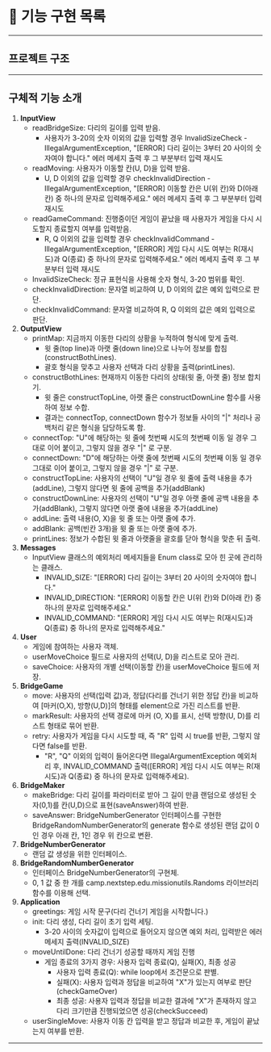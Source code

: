# 🚀 기능 구현 목록

---
## 프로젝트 구조


---
## 구체적 기능 소개
1. **InputView**
   - readBridgeSize: 다리의 길이를 입력 받음.
     - 사용자가 3-20의 숫자 이외의 값을 입력할 경우 InvalidSizeCheck - IllegalArgumentException, "[ERROR] 다리 길이는 3부터 20 사이의 숫자여야 합니다." 에러 메세지 출력 후 그 부분부터 입력 재시도
   - readMoving: 사용자가 이동할 칸(U, D)을 입력 받음.
     - U, D 이외의 값을 입력할 경우 checkInvalidDirection - IllegalArgumentException, "[ERROR] 이동할 칸은 U(위 칸)와 D(아래 칸) 중 하나의 문자로 입력해주세요." 에러 메세지 출력 후 그 부분부터 입력 재시도
   - readGameCommand: 진행중이던 게임이 끝났을 때 사용자가 게임을 다시 시도할지 종료할지 여부를 입력받음.
     - R, Q 이외의 값을 입력할 경우 checkInvalidCommand - IllegalArgumentException, "[ERROR] 게임 다시 시도 여부는 R(재시도)과 Q(종료) 중 하나의 문자로 입력해주세요." 에러 메세지 출력 후 그 부분부터 입력 재시도
   - InvalidSizeCheck: 정규 표현식을 사용해 숫자 형식, 3-20 범위를 확인.
   - checkInvalidDirection: 문자열 비교하여 U, D 이외의 값은 예외 입력으로 판단.
   - checkInvalidCommand: 문자열 비교하여 R, Q 이외의 값은 예외 입력으로 판단.
2. **OutputView**
   - printMap: 지금까지 이동한 다리의 상황을 누적하여 형식에 맞게 출력.
     - 윗 줄(top line)과 아랫 줄(down line)으로 나누어 정보를 합침(constructBothLines).
     - 괄호 형식을 맞추고 사용자 선택과 다리 상황을 출력(printLines).
   - constructBothLines: 현재까지 이동한 다리의 상태(윗 줄, 아랫 줄) 정보 합치기.
     - 윗 줄은 constructTopLine, 아랫 줄은 constructDownLine 함수를 사용하여 정보 수합.
     - 결과는 connectTop, connectDown 함수가 정보들 사이의 "|" 처리나 공백처리 같은 형식을 담당하도록 함.
   - connectTop: "U"에 해당하는 윗 줄에 첫번째 시도의 첫번째 이동 일 경우 그대로 이어 붙이고, 그렇지 않을 경우 "|" 로 구분.
   - connectDown: "D"에 해당하는 아랫 줄에 첫번째 시도의 첫번째 이동 일 경우 그대로 이어 붙이고, 그렇지 않을 경우 "|" 로 구분.
   - constructTopLine: 사용자의 선택이 "U"일 경우 윗 줄에 출력 내용을 추가(addLine), 그렇지 않다면 윗 줄에 공백을 추가(addBlank)
   - constructDownLine: 사용자의 선택이 "U"일 경우 아랫 줄에 공백 내용을 추가(addBlank), 그렇지 않다면 아랫 줄에 내용을 추가(addLine)
   - addLine: 출력 내용(O, X)을 윗 줄 또는 아랫 줄에 추가.
   - addBlank: 공백(빈칸 3개)을 윗 줄 또는 아랫 줄에 추가.
   - printLines: 정보가 수합된 윗 줄과 아랫줄을 괄호를 닫아 형식을 맞춘 뒤 출력. 
3. **Messages**
   - InputView 클래스의 예외처리 메세지들을 Enum class로 모아 힌 곳에 관리하는 클래스.
     - INVALID_SIZE: "[ERROR] 다리 길이는 3부터 20 사이의 숫자여야 합니다."
     - INVALID_DIRECTION: "[ERROR] 이동할 칸은 U(위 칸)와 D(아래 칸) 중 하나의 문자로 입력해주세요."
     - INVALID_COMMAND: "[ERROR] 게임 다시 시도 여부는 R(재시도)과 Q(종료) 중 하나의 문자로 입력해주세요."
4. **User**
   - 게임에 참여하는 사용자 객체.
   - userMoveChoice 필드로 사용자의 선택(U, D)을 리스트로 모아 관리.
   - saveChoice: 사용자의 개별 선택(이동할 칸)을 userMoveChoice 필드에 저장.
5. **BridgeGame**
   - move: 사용자의 선택(입력 값)과, 정답(다리를 건너기 위한 정답 칸)을 비교하여 [마커(O,X), 방향(U,D)]의 형태를 element으로 가진 리스트를 반환.
   - markResult: 사용자의 선택 경로에 마커 (O, X)를 표시, 선택 방향(U, D)를 리스트 형태로 묶어 반환.
   - retry: 사용자가 게임을 다시 시도할 때, 즉 "R" 입력 시 true를 반환, 그렇지 않다면 false를 반환.
     - "R", "Q" 이외의 입력이 들어온다면 IllegalArgumentException 예외처리 후, INVALID_COMMAND 출력([ERROR] 게임 다시 시도 여부는 R(재시도)과 Q(종료) 중 하나의 문자로 입력해주세요).
6. **BridgeMaker**
   - makeBridge: 다리 길이를 파라미터로 받아 그 길이 만큼 랜덤으로 생성된 숫자(0,1)를 칸(U,D)으로 표현(saveAnswer)하여 반환.
   - saveAnswer: BridgeNumberGenerator 인터페이스를 구현한 BridgeRandomNumberGenerator의 generate 함수로 생성된 랜덤 값이 0인 경우 아래 칸, 1인 경우 위 칸으로 변환.
7. **BridgeNumberGenerator**
   - 랜덤 값 생성을 위한 인터페이스.
8. **BridgeRandomNumberGenerator**
   - 인터페이스 BridgeNumberGenerator의 구현체.
   - 0, 1 값 중 한 개를 camp.nextstep.edu.missionutils.Randoms 라이브러리 함수를 이용해 선택.
9. **Application**
   - greetings: 게임 시작 문구(다리 건너기 게임을 시작합니다.)
   - init: 다리 생성, 다리 길이 초기 입력 세팅.
     - 3-20 사이의 숫자값이 입력으로 들어오지 않으면 예외 처리, 입력받은 에러 메세지 출력(INVALID_SIZE)
   - moveUntilDone: 다리 건너기 성공할 때까지 게임 진행
     - 게임 종료의 3가지 경우: 사용자 입력 종료(Q), 실패(X), 최종 성공
       - 사용자 입력 종료(Q): while loop에서 조건문으로 판별.
       - 실패(X): 사용자 입력과 정답을 비교하여 "X"가 있는지 여부로 판단(checkGameOver)
       - 최종 성공: 사용자 입력과 정답을 비교한 결과에 "X"가 존재하지 않고 다리 크기만큼 진행되었으면 성공(checkSucceed)
   - userSingleMove: 사용자 이동 칸 입력을 받고 정답과 비교한 후, 게임이 끝났는지 여부를 반환.
---